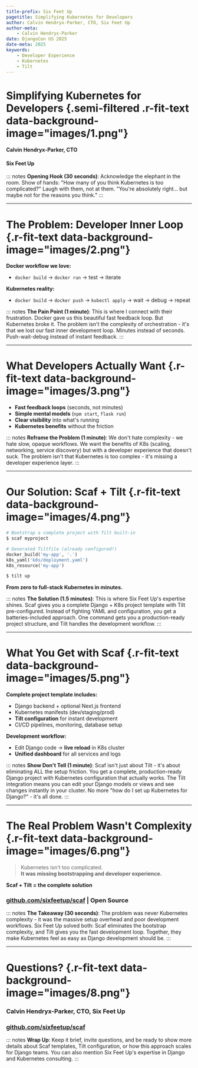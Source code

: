 ```yaml
---
title-prefix: Six Feet Up
pagetitle: Simplifying Kubernetes for Developers
author: Calvin Hendryx-Parker, CTO, Six Feet Up
author-meta:
    - Calvin Hendryx-Parker
date: DjangoCon US 2025
date-meta: 2025
keywords:
    - Developer Experience
    - Kubernetes
    - Tilt
---
```


# Simplifying Kubernetes for Developers {.semi-filtered .r-fit-text data-background-image="images/1.png"}
#### Calvin Hendryx-Parker, CTO
#### Six Feet Up

::: notes
**Opening Hook (30 seconds)**: Acknowledge the elephant in the room. Show of hands: "How many of you think Kubernetes is too complicated?" Laugh with them, not at them. "You're absolutely right... but maybe not for the reasons you think."
:::

---

# The Problem: Developer Inner Loop {.r-fit-text data-background-image="images/2.png"}

**Docker workflow we love:**
- `docker build` → `docker run` → test → iterate

**Kubernetes reality:**
- `docker build` → `docker push` → `kubectl apply` → wait → debug → repeat

::: notes
**The Pain Point (1 minute)**: This is where I connect with their frustration. Docker gave us this beautiful fast feedback loop. But Kubernetes broke it. The problem isn't the complexity of orchestration - it's that we lost our fast inner development loop. Minutes instead of seconds. Push-wait-debug instead of instant feedback.
:::

---

# What Developers Actually Want {.r-fit-text data-background-image="images/3.png"}

- **Fast feedback loops** (seconds, not minutes)
- **Simple mental models** (`npm start`, `flask run`)  
- **Clear visibility** into what's running
- **Kubernetes benefits** without the friction

::: notes
**Reframe the Problem (1 minute)**: We don't hate complexity - we hate slow, opaque workflows. We want the benefits of K8s (scaling, networking, service discovery) but with a developer experience that doesn't suck. The problem isn't that Kubernetes is too complex - it's missing a developer experience layer.
:::

---

# Our Solution: Scaf + Tilt {.r-fit-text data-background-image="images/4.png"}

```bash
# Bootstrap a complete project with Tilt built-in
$ scaf myproject
```

```python
# Generated Tiltfile (already configured!)
docker_build('my-app', '.')
k8s_yaml('k8s/deployment.yaml')
k8s_resource('my-app')
```

```bash
$ tilt up
```

**From zero to full-stack Kubernetes in minutes.**

::: notes
**The Solution (1.5 minutes)**: This is where Six Feet Up's expertise shines. Scaf gives you a complete Django + K8s project template with Tilt pre-configured. Instead of fighting YAML and configuration, you get a batteries-included approach. One command gets you a production-ready project structure, and Tilt handles the development workflow.
:::

---

# What You Get with Scaf {.r-fit-text data-background-image="images/5.png"}

**Complete project template includes:**
- Django backend + optional Next.js frontend
- Kubernetes manifests (dev/staging/prod)
- **Tilt configuration** for instant development
- CI/CD pipelines, monitoring, database setup

**Development workflow:**
- Edit Django code → **live reload** in K8s cluster
- **Unified dashboard** for all services and logs

::: notes
**Show Don't Tell (1 minute)**: Scaf isn't just about Tilt - it's about eliminating ALL the setup friction. You get a complete, production-ready Django project with Kubernetes configuration that actually works. The Tilt integration means you can edit your Django models or views and see changes instantly in your cluster. No more "how do I set up Kubernetes for Django?" - it's all done.
:::

---

# The Real Problem Wasn't Complexity {.r-fit-text data-background-image="images/6.png"}

> Kubernetes isn't too complicated.  
> **It was missing bootstrapping and developer experience.**

**Scaf + Tilt = the complete solution**

### [github.com/sixfeetup/scaf](https://github.com/sixfeetup/scaf) | Open Source

::: notes
**The Takeaway (30 seconds)**: The problem was never Kubernetes complexity - it was the massive setup overhead and poor development workflows. Six Feet Up solved both: Scaf eliminates the bootstrap complexity, and Tilt gives you the fast development loop. Together, they make Kubernetes feel as easy as Django development should be.
:::

---

# Questions? {.r-fit-text data-background-image="images/8.png"}

### Calvin Hendryx-Parker, CTO, Six Feet Up
### [github.com/sixfeetup/scaf](https://github.com/sixfeetup/scaf)

::: notes
**Wrap Up**: Keep it brief, invite questions, and be ready to show more details about Scaf templates, Tilt configuration, or how this approach scales for Django teams. You can also mention Six Feet Up's expertise in Django and Kubernetes consulting.
:::


